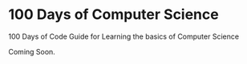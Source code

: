 # 100 Days of Computer Science
100 Days of Code Guide for Learning the basics of Computer Science

Coming Soon.
